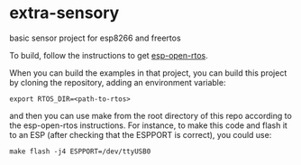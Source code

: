 # extra-sensory
basic sensor project for esp8266 and freertos

To build, follow the instructions to get
[esp-open-rtos](https://github.com/SuperHouse/esp-open-rtos).

When you can build the examples in that project, you can build this project by
cloning the repository, adding an environment variable:

    export RTOS_DIR=<path-to-rtos>

and then you can use make from the root directory of this repo according to the
esp-open-rtos instructions. For instance, to make this code and flash it to an
ESP (after checking that the ESPPORT is correct), you could use:

    make flash -j4 ESPPORT=/dev/ttyUSB0
